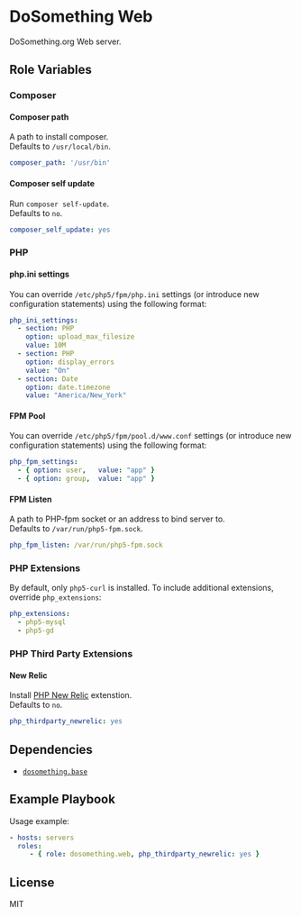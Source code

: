 DoSomething Web
=========

DoSomething.org Web server.

Role Variables
--------------
### Composer
#### Composer path
A path to install composer.  
Defaults to `/usr/local/bin`.

```yml
composer_path: '/usr/bin'
```

#### Composer self update

Run `composer self-update`.  
Defaults to `no`.

```yml
composer_self_update: yes
```

### PHP
#### php.ini settings

You can override `/etc/php5/fpm/php.ini` settings
(or introduce new configuration statements) using the following format:

```yml
php_ini_settings:
  - section: PHP
    option: upload_max_filesize
    value: 10M
  - section: PHP
    option: display_errors
    value: "On"
  - section: Date
    option: date.timezone
    value: "America/New_York"
```

#### FPM Pool

You can override `/etc/php5/fpm/pool.d/www.conf` settings
(or introduce new configuration statements) using the following format:

```yml
php_fpm_settings:
  - { option: user,   value: "app" }
  - { option: group,  value: "app" }
```

#### FPM Listen
A path to PHP-fpm socket or an address to bind server to.  
Defaults to `/var/run/php5-fpm.sock`.

```yml
php_fpm_listen: /var/run/php5-fpm.sock
```

### PHP Extensions
By default, only `php5-curl` is installed. To include additional extensions,
override `php_extensions`:

```yml
php_extensions:
  - php5-mysql
  - php5-gd
```

### PHP Third Party Extensions
#### New Relic
Install [PHP New Relic](https://docs.newrelic.com/docs/agents/php-agent/getting-started/new-relic-php)
extenstion.  
Defaults to `no`.

```yml
php_thirdparty_newrelic: yes
```

Dependencies
------------

- [`dosomething.base`](https://github.com/DoSomething/ansible-base)

Example Playbook
----------------

Usage example:

```yml
- hosts: servers
  roles:
     - { role: dosomething.web, php_thirdparty_newrelic: yes }
```

License
-------

MIT
